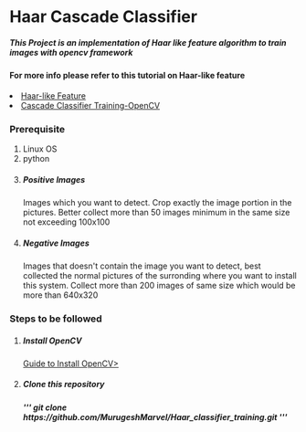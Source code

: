 <H1>Haar Cascade Classifier</H1>
<H5>This Project is an implementation of Haar like feature algorithm to train images with opencv framework</H5>
<H4>For more info please refer to this tutorial on Haar-like feature</H4>
<li> <a href="https://singhgaganpreet.wordpress.com/tag/explaining-haar-cascade">Haar-like Feature</a></li>
<li> <a href="http://docs.opencv.org/2.4.13.2/doc/user_guide/ug_traincascade.html">Cascade Classifier Training-OpenCV</a></li>
<H3>Prerequisite</H3>
<ol>
<li>Linux OS</li>
<li>python</li>
<li><H5>Positive Images</H5>
<p>Images which you want to detect. Crop exactly the image portion in the pictures. Better collect more than 50 images minimum in the same size not exceeding 100x100</p></H5></li>
<li><H5>Negative Images</H5>
<p>Images that doesn't contain the image you want to detect, best collected the normal pictures of the surronding where you want to install this system. Collect more than 200 images of same size which would be more than 640x320</p></H5></li>

</ol>
<H3>Steps to be followed</H3>
<ol>
<li><H5>Install OpenCV</H5>
<p> <a href="http://docs.opencv.org/2.4/doc/tutorials/introduction/linux_install/linux_install.html">Guide to Install OpenCV></a></p>
<li><H5>Clone this repository<H5>
'''
git clone https://github.com/MurugeshMarvel/Haar_classifier_training.git
'''
</li>
</li>


